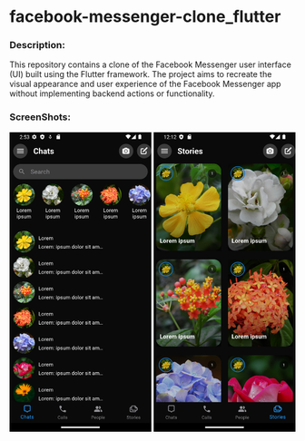 # facebook-messenger-clone_flutter

<h3>Description:</h3>
<p>This repository contains a clone of the Facebook Messenger user interface (UI) built using the Flutter framework. The project aims to recreate the visual appearance and user experience of the Facebook Messenger app without implementing backend actions or functionality.</p>


<h3>ScreenShots:</h3>
<div style="display:flex; justify-content: space-between;">
  <img src="assets/screenshot1.png" width="250" />
  <img src="assets/screenshot2.png" width="250" />
</div>
